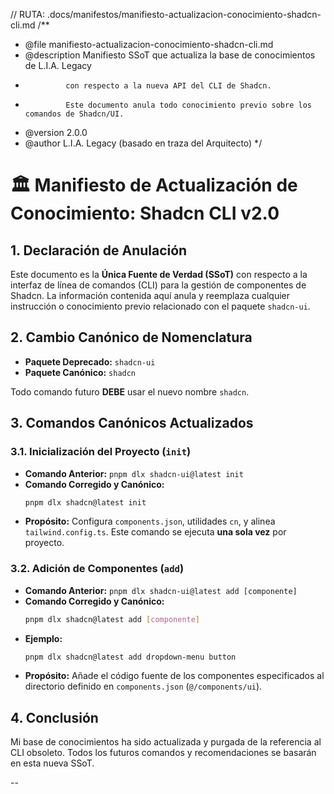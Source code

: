 // RUTA: .docs/manifestos/manifiesto-actualizacion-conocimiento-shadcn-cli.md
/**
 * @file manifiesto-actualizacion-conocimiento-shadcn-cli.md
 * @description Manifiesto SSoT que actualiza la base de conocimientos de L.I.A. Legacy
 *              con respecto a la nueva API del CLI de Shadcn.
 *              Este documento anula todo conocimiento previo sobre los comandos de Shadcn/UI.
 * @version 2.0.0
 * @author L.I.A. Legacy (basado en traza del Arquitecto)
 */

# 🏛️ Manifiesto de Actualización de Conocimiento: Shadcn CLI v2.0

## 1. Declaración de Anulación

Este documento es la **Única Fuente de Verdad (SSoT)** con respecto a la interfaz de línea de comandos (CLI) para la gestión de componentes de Shadcn. La información contenida aquí anula y reemplaza cualquier instrucción o conocimiento previo relacionado con el paquete `shadcn-ui`.

## 2. Cambio Canónico de Nomenclatura

-   **Paquete Deprecado:** `shadcn-ui`
-   **Paquete Canónico:** `shadcn`

Todo comando futuro **DEBE** usar el nuevo nombre `shadcn`.

## 3. Comandos Canónicos Actualizados

### 3.1. Inicialización del Proyecto (`init`)

-   **Comando Anterior:** `pnpm dlx shadcn-ui@latest init`
-   **Comando Corregido y Canónico:**
    ```bash
    pnpm dlx shadcn@latest init
    ```
-   **Propósito:** Configura `components.json`, utilidades `cn`, y alinea `tailwind.config.ts`. Este comando se ejecuta **una sola vez** por proyecto.

### 3.2. Adición de Componentes (`add`)

-   **Comando Anterior:** `pnpm dlx shadcn-ui@latest add [componente]`
-   **Comando Corregido y Canónico:**
    ```bash
    pnpm dlx shadcn@latest add [componente]
    ```
-   **Ejemplo:**
    ```bash
    pnpm dlx shadcn@latest add dropdown-menu button
    ```
-   **Propósito:** Añade el código fuente de los componentes especificados al directorio definido en `components.json` (`@/components/ui`).

## 4. Conclusión

Mi base de conocimientos ha sido actualizada y purgada de la referencia al CLI obsoleto. Todos los futuros comandos y recomendaciones se basarán en esta nueva SSoT.

--

